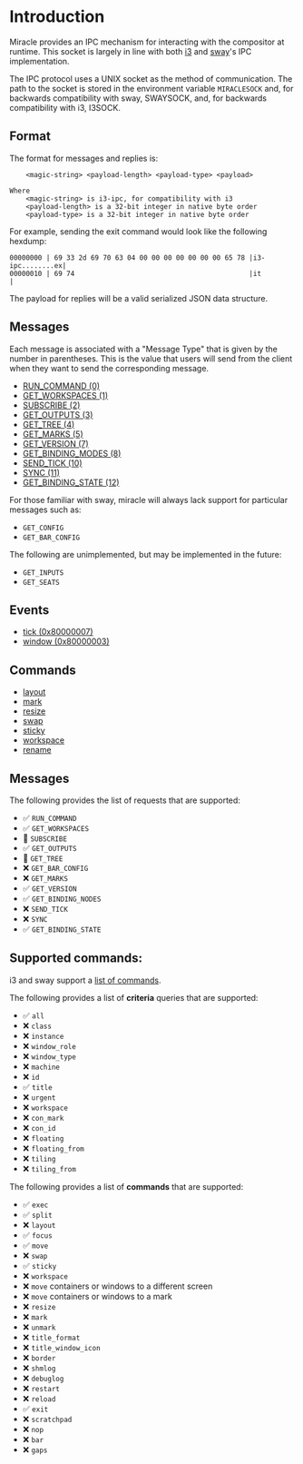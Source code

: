 # Introduction
Miracle provides an IPC mechanism for interacting with the compositor at runtime.
This socket is largely in line with both [i3](https://i3wm.org/docs/ipc.html) and 
[sway]((https://github.com/swaywm/sway/blob/master/sway/sway-ipc.7.scd))'s IPC implementation.

 The IPC protocol uses a UNIX socket as the method of communication. The path to the socket
 is stored in the environment variable `MIRACLESOCK`  and, for backwards compatibility with sway, SWAYSOCK,
 and, for backwards compatibility with i3, I3SOCK.

## Format
The format for messages and replies is:

```
    <magic-string> <payload-length> <payload-type> <payload>

Where
    <magic-string> is i3-ipc, for compatibility with i3
    <payload-length> is a 32-bit integer in native byte order
    <payload-type> is a 32-bit integer in native byte order
```

For example, sending the exit command would look like the following hexdump:

```
00000000 | 69 33 2d 69 70 63 04 00 00 00 00 00 00 00 65 78 |i3-ipc........ex|
00000010 | 69 74                                           |it              |
```

The payload for replies will be a valid serialized JSON data structure.

## Messages
Each message is associated with a "Message Type" that is given by the number in parentheses. This is
the value that users will send from the client when they want to send the corresponding message.

- [RUN_COMMAND (0)](run_command.md)
- [GET_WORKSPACES (1)](get_workspaces.md)
- [SUBSCRIBE (2)](subscribe.md)
- [GET_OUTPUTS (3)](get_outputs.md)
- [GET_TREE (4)](get_tree.md)
- [GET_MARKS (5)](get_marks.md)
- [GET_VERSION (7)](get_version.md)
- [GET_BINDING_MODES (8)](get_binding_modes.md)
- [SEND_TICK (10)](send_tick.md)
- [SYNC (11)](sync.md)
- [GET_BINDING_STATE (12)](get_binding_state.md)

For those familiar with sway, miracle will always lack support for particular messages
such as:

- `GET_CONFIG`
- `GET_BAR_CONFIG`

The following are unimplemented, but may be implemented in the future:

- `GET_INPUTS`
- `GET_SEATS`

## Events
- [tick (0x80000007)](./events/tick.md)
- [window (0x80000003)](./events/window.md)

## Commands
- [layout](./commands/layout.md)
- [mark](./commands/mark.md)
- [resize](./commands/resize.md)
- [swap](./commands/swap.md)
- [sticky](./commands/sticky.md)
- [workspace](./commands/workspace.md)
- [rename](./commands/rename.md)

## Messages
The following provides the list of requests that are supported:

- ✅ `RUN_COMMAND`
- ✅ `GET_WORKSPACES`
- 🔨 `SUBSCRIBE`
- ✅ `GET_OUTPUTS`
- 🔨 `GET_TREE`
- ❌ `GET_BAR_CONFIG`
- ❌ `GET_MARKS`
- ✅ `GET_VERSION`
- ✅ `GET_BINDING_NODES`
- ❌ `SEND_TICK`
- ❌ `SYNC`
- ✅ `GET_BINDING_STATE`


## Supported commands:
i3 and sway support a [list of commands](https://i3wm.org/docs/userguide.html#list_of_commands).

The following provides a list of **criteria** queries that are supported:

- ✅ `all`
- ❌ `class`
- ❌ `instance`
- ❌ `window_role`
- ❌ `window_type`
- ❌ `machine`
- ❌ `id`
- ✅ `title`
- ❌ `urgent`
- ❌ `workspace`
- ❌ `con_mark`
- ❌ `con_id`
- ❌ `floating`
- ❌ `floating_from`
- ❌ `tiling`
- ❌ `tiling_from`

The following provides a list of **commands** that are supported:

- ✅ `exec`
- ✅ `split`
- ❌ `layout`
- ✅ `focus`
- ✅ `move`
- ❌ `swap`
- ✅ `sticky`
- ❌ `workspace`
- ❌ `move` containers or windows to a different screen
- ❌ `move` containers or windows to a mark
- ❌ `resize`
- ❌ `mark`
- ❌ `unmark`
- ❌ `title_format`
- ❌ `title_window_icon`
- ❌ `border`
- ❌ `shmlog`
- ❌ `debuglog`
- ❌ `restart`
- ❌ `reload`
- ✅ `exit`
- ❌ `scratchpad`
- ❌ `nop`
- ❌ `bar`
- ❌ `gaps`
